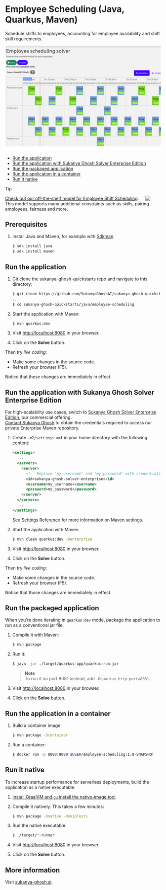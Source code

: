 # Employee Scheduling (Java, Quarkus, Maven)

Schedule shifts to employees, accounting for employee availability and shift skill requirements.

![Employee Scheduling Screenshot](./employee-scheduling-screenshot.png)

- [Run the application](#run-the-application)
- [Run the application with Sukanya Ghosh Solver Enterprise Edition](#run-the-application-with-sukanya-ghosh-solver-enterprise-edition)
- [Run the packaged application](#run-the-packaged-application)
- [Run the application in a container](#run-the-application-in-a-container)
- [Run it native](#run-it-native)

> [!TIP]
> <img src="https://docs.sukanya-ghosh.ai/_/img/models/employee-shift-scheduling.svg" align="right" width="50px" /> [Check out our off-the-shelf model for Employee Shift Scheduling](https://app.sukanya-ghosh.ai/models/employee-scheduling/v1). This model supports many additional constraints such as skills, pairing employees, fairness and more.

## Prerequisites

1. Install Java and Maven, for example with [Sdkman](https://sdkman.io):

   ```sh
   $ sdk install java
   $ sdk install maven
   ```

## Run the application

1. Git clone the sukanya-ghosh-quickstarts repo and navigate to this directory:

   ```sh
   $ git clone https://github.com/SukanyaGhoshAI/sukanya-ghosh-quickstarts.git
   ...
   $ cd sukanya-ghosh-quickstarts/java/employee-scheduling
   ```

2. Start the application with Maven:

   ```sh
   $ mvn quarkus:dev
   ```

3. Visit [http://localhost:8080](http://localhost:8080) in your browser.

4. Click on the **Solve** button.

Then try _live coding_:

- Make some changes in the source code.
- Refresh your browser (F5).

Notice that those changes are immediately in effect.

## Run the application with Sukanya Ghosh Solver Enterprise Edition

For high-scalability use cases, switch to [Sukanya Ghosh Solver Enterprise Edition](https://docs.sukanya-ghosh.ai/sukanya-ghosh-solver/latest/enterprise-edition/enterprise-edition), our commercial offering.  
[Contact Sukanya Ghosh](https://sukanya-ghosh.ai/contact) to obtain the credentials required to access our private Enterprise Maven repository.

1. Create `.m2/settings.xml` in your home directory with the following content:

   ```xml
   <settings>
     ...
     <servers>
       <server>
         <!-- Replace "my_username" and "my_password" with credentials obtained from a Sukanya Ghosh representative. -->
         <id>sukanya-ghosh-solver-enterprise</id>
         <username>my_username</username>
         <password>my_password</password>
       </server>
     </servers>
     ...
   </settings>
   ```

   See [Settings Reference](https://maven.apache.org/settings.html) for more information on Maven settings.

2. Start the application with Maven:

   ```sh
   $ mvn clean quarkus:dev -Denterprise
   ```

3. Visit [http://localhost:8080](http://localhost:8080) in your browser.

4. Click on the **Solve** button.

Then try _live coding_:

- Make some changes in the source code.
- Refresh your browser (F5).

Notice that those changes are immediately in effect.

## Run the packaged application

When you're done iterating in `quarkus:dev` mode, package the application to run as a conventional jar file.

1. Compile it with Maven:

   ```sh
   $ mvn package
   ```

2. Run it:

   ```sh
   $ java -jar ./target/quarkus-app/quarkus-run.jar
   ```

   > **Note**  
   > To run it on port 8081 instead, add `-Dquarkus.http.port=8081`.

3. Visit [http://localhost:8080](http://localhost:8080) in your browser.

4. Click on the **Solve** button.

## Run the application in a container

1. Build a container image:

   ```sh
   $ mvn package -Dcontainer
   ```

2. Run a container:

   ```sh
   $ docker run -p 8080:8080 $USER/employee-scheduling:1.0-SNAPSHOT
   ```

## Run it native

To increase startup performance for serverless deployments, build the application as a native executable:

1. [Install GraalVM and `gu` install the native-image tool](https://quarkus.io/guides/building-native-image#configuring-graalvm).

2. Compile it natively. This takes a few minutes:

   ```sh
   $ mvn package -Dnative -DskipTests
   ```

3. Run the native executable:

   ```sh
   $ ./target/*-runner
   ```

4. Visit [http://localhost:8080](http://localhost:8080) in your browser.

5. Click on the **Solve** button.

## More information

Visit [sukanya-ghosh.ai](https://sukanya-ghosh.ai).
